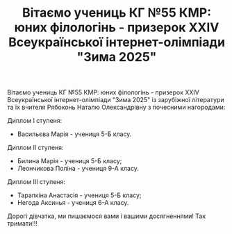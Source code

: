 ﻿---
title: 'Вітаємо учениць КГ №55 КМР: юних філологінь - призерок ХХІV Всеукраїнської інтернет-олімпіади "Зима 2025"'
---

Вітаємо учениць КГ №55 КМР: юних філологінь - призерок ХХІV Всеукраїнської інтернет-олімпіади "Зима 2025" із зарубіжної літератури та їх вчителя Рябоконь Наталю Олександрівну з почесними нагородами:

Диплом І ступеня:

- Васильєва Марія - учениця 5-Б класу.

Диплом ІІ ступеня:

- Билина Марія - учениця 5-Б класу;
- Леончикова Поліна - учениця 9-А класу.

Диплом ІІІ ступеня:

- Тарапкіна Анастасія - учениця 5-Б класу;
- Негода Аксинья - учениця 6-А класу.

Дорогі дівчатка, ми пишаємося вами і вашими досягненнями! Так тримати!!!

<slideshow />
